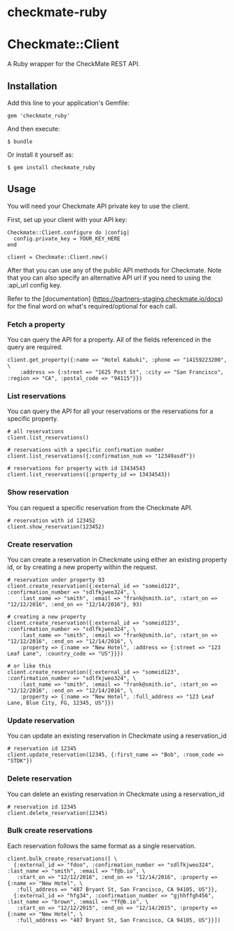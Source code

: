 checkmate-ruby
==============


# Checkmate::Client

A Ruby wrapper for the CheckMate REST API.

## Installation

Add this line to your application's Gemfile:

    gem 'checkmate_ruby'

And then execute:

    $ bundle

Or install it yourself as:

    $ gem install checkmate_ruby

## Usage

You will need your Checkmate API private key to use the client.

First, set up your client with your API key:

    Checkmate::Client.configure do |config|
      config.private_key = YOUR_KEY_HERE
    end

    client = Checkmate::Client.new()

After that you can use any of the public API methods for Checkmate.  Note that you
can also specify an alternative API url if you need to using the :api_url config
key.

Refer to the [documentation] (https://partners-staging.checkmate.io/docs) for the final word on what's
required/optional for each call.

### Fetch a property

You can query the API for a property. All of the fields referenced in the query are required.

    client.get_property({:name => "Hotel Kabuki", :phone => "14159223200", \
        :address => {:street => "1625 Post St", :city => "San Francisco", :region => "CA", :postal_code => "94115"}})

### List reservations

You can query the API for all your reservations or the reservations for a specific property.

    # all reservations
    client.list_reservations()

    # reservations with a specific confirmation number
    client.list_reservations({:confirmation_num => "12349asdf"})

    # reservations for property with id 13434543
    client.list_reservations({:property_id => 13434543})

### Show reservation

You can request a specific reservation from the Checkmate API.

    # reservation with id 123452  
    client.show_reservation(123452)

### Create reservation

You can create a reservation in Checkmate using either an existing property id, or by
creating a new property within the request.

    # reservation under property 93
    client.create_reservation({:external_id => "someid123", :confirmation_number => "sdlfkjweo324", \
        :last_name => "smith", :email => "frank@smith.io", :start_on => "12/12/2016", :end_on => "12/14/2016"}, 93)

    # creating a new property
    client.create_reservation({:external_id => "someid123", :confirmation_number => "sdlfkjweo324", \
        :last_name => "smith", :email => "frank@smith.io", :start_on => "12/12/2016", :end_on => "12/14/2016", \
        :property => {:name => "New Hotel", :address => {:street => "123 Leaf Lane", :country_code => "US"}}})

    # or like this
    client.create_reservation({:external_id => "someid123", :confirmation_number => "sdlfkjweo324", \
        :last_name => "smith", :email => "frank@smith.io", :start_on => "12/12/2016", :end_on => "12/14/2016", \
        :property => {:name => "New Hotel", :full_address => "123 Leaf Lane, Blue City, FG, 12345, US"}})

### Update reservation

You can update an existing reservation in Checkmate using a reservation_id

    # reservation id 12345
    client.update_reservation(12345, {:first_name => "Bob", :room_code => "STDK"})

### Delete reservation

You can delete an existing reservation in Checkmate using a reservation_id

    # reservation id 12345
    client.delete_reservation(12345)

### Bulk create reservations

Each reservation follows the same format as a single reservation.

    client.bulk_create_reservations([ \
      {:external_id => "fdoo", :confirmation_number => "sdlfkjweo324", :last_name => "smith", :email => "f@b.io", \
       :start_on => "12/12/2016", :end_on => "12/14/2016", :property => {:name => "New Hotel", \
       :full_address => "487 Bryant St, San Francisco, CA 94105, US"}},
      {:external_id => "hfg34", :confirmation_number => "gjhhffgh456", :last_name => "brown", :email => "ff@b.io", \
       :start_on => "12/12/2015", :end_on => "12/14/2015", :property => {:name => "New Hotel", \
       :full_address => "487 Bryant St, San Francisco, CA 94105, US"}}])
